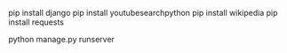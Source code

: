 pip install django
pip install youtubesearchpython
pip install wikipedia
pip install requests

python manage.py runserver
